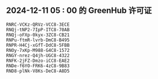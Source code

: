 ## 2024-12-11 05 : 00 的 GreenHub 许可证
```
RNRC-VCKz-QRVz-VCC8-3ECE
RNQj-tNP2-7IpP-ITC8-70AB
RNQj-oFXp-0kyx-3ZC8-CB21
RNPu-ftmR-lvrb-DmC8-B495
RNPR-H4Cj-xGfT-DdC8-5FBB
RNOy-7xKp-M988-G4C8-1572
RNGY-nrez-Q4jh-UGC8-4322
RNFK-2jFZ-Dmzo-iCC8-EAE2
RNDe-f6YO-FRK6-4zC8-9B83
RND8-plNk-V8Ks-DeC8-A8D5
```
